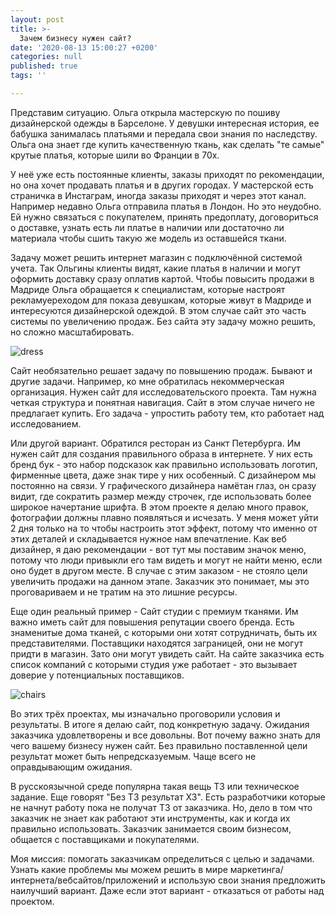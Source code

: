 ```yaml
---
layout: post
title: >-
  Зачем бизнесу нужен сайт?
date: '2020-08-13 15:00:27 +0200'
categories: null
published: true
tags: ''

---
```



Представим ситуацию. 
Ольга открыла мастерскую по пошиву дизайнерской одежды в Барселоне. 
У девушки интересная история, ее бабушка занималась платьями и передала свои знания по наследству. 
Ольга она знает где купить качественную ткань, как сделать "те самые" крутые платья, которые шили во Франции в 70х.

У неё уже есть постоянные клиенты, заказы приходят по рекомендации, но она хочет продавать платья и в других городах.
У мастерской есть страничка в Инстаграм, иногда заказы приходят и через этот канал. Например недавно Ольга отправила платья в Лондон.
Но это неудобно. Ей нужно связаться с покупателем, принять предоплату, договориться о доставке, узнать есть ли платье в наличии или достаточно ли материала чтобы сшить такую же модель из оставшейся ткани.

Задачу может решить интернет магазин с подключённой системой учета.  Так Ольгины клиенты видят, какие платья в наличии и могут оформить доставку сразу оплатив картой.
Чтобы повысить продажи в Мадриде Ольга обращается к специалистам, которые настроят рекламуереходом для показа девушкам, которые живут в Мадриде и интересуются дизайнерской одеждой.
В этом случае сайт это часть системы по увеличению продаж.
Без сайта эту задачу можно решить, но сложно масштабировать.


![dress]({{site.baseurl}}/media/damian-hutter-KWhSooZLl2w-unsplash.jpg)


Сайт необязательно решает задачу по повышению продаж. Бывают и другие задачи.
Например, ко мне обратилась некоммерческая организация. Нужен сайт для исследовательского проекта. Там нужна четкая структура и понятная навигация. Сайт в этом случае ничего не предлагает купить. Его задача - упростить работу тем, кто работает над исследованием.

Или другой вариант.
Обратился ресторан из Санкт Петербурга. Им нужен сайт для создания правильного образа в интернете. У них есть бренд бук - это набор подсказок как правильно использовать логотип, фирменные цвета, даже знак тире у них особенный. С дизайнером мы постоянно на связи. У графического дизайнера намётан глаз, он сразу видит, где сократить размер между строчек, где использовать более широкое начертание шрифта.
В этом проекте я делаю много правок, фотографии должны плавно появляться и исчезать. У меня может уйти 2 дня только на то чтобы настроить этот эффект, потому что именно от этих деталей и складывается нужное нам впечатление.
Как веб дизайнер, я даю рекомендации - вот тут мы поставим значок меню, потому что люди привыкли его там видеть и могут не найти меню, если оно будет в другом месте.
В случае с этим заказом - не стояло цели увеличить продажи на данном этапе. Заказчик это понимает, мы это проговариваем и не тратим на это лишние ресурсы.

Еще один реальный пример - Сайт студии с премиум тканями.
Им важно иметь сайт для повышения репутации своего бренда. 
Есть знаменитые дома тканей, с которыми они хотят сотрудничать, быть их представителями.
Поставщики находятся заграницей, они не могут придти в магазин. Зато они могут увидеть сайт.
На сайте заказчика есть список компаний с которыми студия уже работает - это вызывает доверие у потенциальных поставщиков.


![chairs]({{site.baseurl}}/media/chris-barbalis-rzBg9N9JTsE-unsplash.jpg)



Во этих трёх проектах, мы изначально проговорили условия и результаты. В итоге я делаю сайт, под конкретную задачу. Ожидания заказчика удовлетворены и все довольны.
Вот почему важно знать для чего вашему бизнесу нужен сайт. Без правильно поставленной цели результат может быть непредсказуемым. Чаще всего не оправдывающим ожидания.

В русскоязычной среде популярна такая вещь ТЗ или техническое задание. Еще говорят "Без ТЗ результат ХЗ". Есть разработчики которые не начнут работу пока не получат ТЗ от заказчика. 
Но, дело в том что заказчик не знает как работают эти инструменты, как и когда их правильно использовать. 
Заказчик занимается своим бизнесом, общается с поставщиками и покупателями. 

Моя миссия: помогать заказчикам определиться с целью и задачами. Узнать какие проблемы мы можем решить в мире маркетинга/интернета/вебсайтов/приложений и использую свои знания предложить наилучший вариант. Даже если этот вариант - отказаться от работы над проектом.
